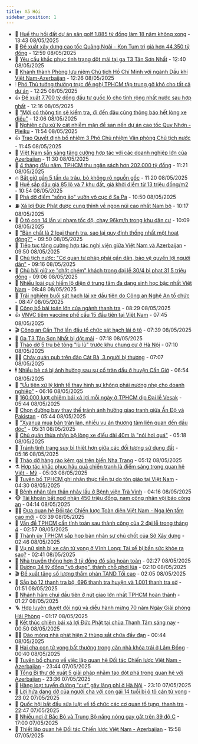 ```yaml
---
title: Xã Hội
sidebar_position: 1
---
```


<!-- dantri-xa-hoi:START -->
- 🫣 [Huế thu hồi đất dự án sân golf 1.885 tỷ đồng làm 18 năm không xong](https://dantri.com.vn/xa-hoi/hue-thu-hoi-dat-du-an-san-golf-1885-ty-dong-lam-18-nam-khong-xong-20250508192449968.htm) - 13:43 08/05/2025
- 💼 [Đề xuất xây dựng cao tốc Quảng Ngãi - Kon Tum trị giá hơn 44.350 tỷ đồng](https://dantri.com.vn/xa-hoi/de-xuat-xay-dung-cao-toc-quang-ngai-kon-tum-tri-gia-hon-44350-ty-dong-20250508194124761.htm) - 12:59 08/05/2025
- 🎊 [Yêu cầu khắc phục tình trạng dột mái tại ga T3 Tân Sơn Nhất](https://dantri.com.vn/xa-hoi/yeu-cau-khac-phuc-tinh-trang-dot-mai-tai-ga-t3-tan-son-nhat-20250508190510565.htm) - 12:40 08/05/2025
- 🙉 [Khánh thành Phòng lưu niệm Chủ tịch Hồ Chí Minh với ngành Dầu khí Việt Nam-Azerbaijan](https://dantri.com.vn/xa-hoi/khanh-thanh-phong-luu-niem-chu-tich-ho-chi-minh-voi-nganh-dau-khi-viet-nam-azerbaijan-20250508192632724.htm) - 12:26 08/05/2025
- 🕯 [Phó Thủ tướng thường trực đề nghị TPHCM tập trung gỡ khó cho tất cả dự án](https://dantri.com.vn/xa-hoi/pho-thu-tuong-thuong-truc-de-nghi-tphcm-tap-trung-go-kho-cho-tat-ca-du-an-20250508191612614.htm) - 12:25 08/05/2025
- 👍 [Đề xuất 7.700 tỷ đồng đầu tư quốc lộ cho tỉnh rộng nhất nước sau hợp nhất](https://dantri.com.vn/xa-hoi/de-xuat-7700-ty-dong-dau-tu-quoc-lo-cho-tinh-rong-nhat-nuoc-sau-hop-nhat-20250508183745053.htm) - 12:16 08/05/2025
- 🤖 [&quot;Mới có thông tin sẽ kiểm tra, đi đến đâu cũng thông báo hết lòng xe điếu&quot;](https://dantri.com.vn/xa-hoi/moi-co-thong-tin-se-kiem-tra-di-den-dau-cung-thong-bao-het-long-xe-dieu-20250508184739812.htm) - 12:06 08/05/2025
- 🙉 [Nghiên cứu xử lý cát nhiễm mặn để san nền dự án cao tốc Quy Nhơn - Pleiku](https://dantri.com.vn/xa-hoi/nghien-cuu-xu-ly-cat-nhiem-man-de-san-nen-du-an-cao-toc-quy-nhon-pleiku-20250508181911091.htm) - 11:54 08/05/2025
- 👍 [Trao Quyết định bổ nhiệm 3 Phó Chủ nhiệm Văn phòng Chủ tịch nước](https://dantri.com.vn/xa-hoi/trao-quyet-dinh-bo-nhiem-3-pho-chu-nhiem-van-phong-chu-tich-nuoc-20250508184505112.htm) - 11:45 08/05/2025
- 🗽 [Việt Nam sẵn sàng tăng cường hợp tác với các doanh nghiệp lớn của Azerbaijan](https://dantri.com.vn/xa-hoi/viet-nam-san-sang-tang-cuong-hop-tac-voi-cac-doanh-nghiep-lon-cua-azerbaijan-20250508183025588.htm) - 11:30 08/05/2025
- 🗽 [4 tháng đầu năm, TPHCM thu ngân sách hơn 202.000 tỷ đồng](https://dantri.com.vn/xa-hoi/4-thang-dau-nam-tphcm-thu-ngan-sach-hon-202000-ty-dong-20250508180347740.htm) - 11:21 08/05/2025
- 🔥 [Bắt giữ gần 5 tấn da trâu, bò không rõ nguồn gốc](https://dantri.com.vn/xa-hoi/bat-giu-gan-5-tan-da-trau-bo-khong-ro-nguon-goc-20250508175858553.htm) - 11:20 08/05/2025
- 🦒 [Huế sắp đấu giá 85 lô và 7 khu đất, giá khởi điểm từ 13 triệu đồng/m2](https://dantri.com.vn/xa-hoi/hue-sap-dau-gia-85-lo-va-7-khu-dat-gia-khoi-diem-tu-13-trieu-dongm2-20250508163606314.htm) - 10:54 08/05/2025
- 🧐 [Phá dỡ điểm &quot;sống ảo&quot; vườn vô cực ở Sa Pa](https://dantri.com.vn/xa-hoi/pha-do-diem-song-ao-vuon-vo-cuc-o-sa-pa-20250508171745003.htm) - 10:50 08/05/2025
- ⛽️ [Xá lợi Đức Phật được cung thỉnh về ngọn núi cao nhất Nam bộ](https://dantri.com.vn/xa-hoi/xa-loi-duc-phat-duoc-cung-thinh-ve-ngon-nui-cao-nhat-nam-bo-20250508155254227.htm) - 10:17 08/05/2025
- 🚀 [Ô tô con 14 lần vi phạm tốc độ, chạy 96km/h trong khu dân cư](https://dantri.com.vn/xa-hoi/o-to-con-14-lan-vi-pham-toc-do-chay-96kmh-trong-khu-dan-cu-20250508161515497.htm) - 10:09 08/05/2025
- 🦒 [&quot;Bản chất là 2 loại thanh tra, sao lại quy định thống nhất một hoạt động?&quot;](https://dantri.com.vn/xa-hoi/ban-chat-la-2-loai-thanh-tra-sao-lai-quy-dinh-thong-nhat-mot-hoat-dong-20250508164134642.htm) - 09:50 08/05/2025
- 🦅 [Tiếp tục tăng cường hợp tác nghị viện giữa Việt Nam và Azerbaijan](https://dantri.com.vn/xa-hoi/tiep-tuc-tang-cuong-hop-tac-nghi-vien-giua-viet-nam-va-azerbaijan-20250508165003585.htm) - 09:50 08/05/2025
- 🚀 [Chủ tịch nước: &quot;Cơ quan tư pháp phải gần dân, bảo vệ quyền lợi người dân&quot;](https://dantri.com.vn/xa-hoi/chu-tich-nuoc-co-quan-tu-phap-phai-gan-dan-bao-ve-quyen-loi-nguoi-dan-20250508161112390.htm) - 09:16 08/05/2025
- 🦅 [Chủ bãi giữ xe &quot;chặt chém&quot; khách trong đại lễ 30/4 bị phạt 31,5 triệu đồng](https://dantri.com.vn/xa-hoi/chu-bai-giu-xe-chat-chem-khach-trong-dai-le-304-bi-phat-315-trieu-dong-20250508155042095.htm) - 09:06 08/05/2025
- 🤠 [Nhiều loài quý hiếm lộ diện ở trung tâm đa dạng sinh học bậc nhất Việt Nam](https://dantri.com.vn/xa-hoi/nhieu-loai-quy-hiem-lo-dien-o-trung-tam-da-dang-sinh-hoc-bac-nhat-viet-nam-20250508114646260.htm) - 08:48 08/05/2025
- 💄 [Trải nghiệm buổi sát hạch lái xe đầu tiên do Công an Nghệ An tổ chức](https://dantri.com.vn/xa-hoi/trai-nghiem-buoi-sat-hach-lai-xe-dau-tien-do-cong-an-nghe-an-to-chuc-20250508130111221.htm) - 08:47 08/05/2025
- 🥷 [Công bố bài toán lớn của ngành thanh tra](https://dantri.com.vn/xa-hoi/cong-bo-bai-toan-lon-cua-nganh-thanh-tra-20250508150637634.htm) - 08:29 08/05/2025
- 👍 [VNVC tiêm vaccine phế cầu 15 đầu tiên tại Việt Nam](https://dantri.com.vn/xa-hoi/vnvc-tiem-vaccine-phe-cau-15-dau-tien-tai-viet-nam-20250508142912592.htm) - 07:45 08/05/2025
- 🎬 [Công an Cần Thơ lần đầu tổ chức sát hạch lái ô tô](https://dantri.com.vn/xa-hoi/cong-an-can-tho-lan-dau-to-chuc-sat-hach-lai-o-to-20250508143018150.htm) - 07:39 08/05/2025
- 🦒 [Ga T3 Tân Sơn Nhất bị dột mái](https://dantri.com.vn/xa-hoi/ga-t3-tan-son-nhat-bi-dot-mai-20250508141127568.htm) - 07:18 08/05/2025
- 🌊 [Tháo dỡ 5 trụ bê tông &quot;lù lù&quot; trước khu chung cư ở Hà Nội](https://dantri.com.vn/xa-hoi/thao-do-5-tru-be-tong-lu-lu-truoc-khu-chung-cu-o-ha-noi-20250508140336498.htm) - 07:10 08/05/2025
- 🧑‍💻 [Cháy quán pub trên đảo Cát Bà, 3 người bị thương](https://dantri.com.vn/xa-hoi/chay-quan-pub-tren-dao-cat-ba-3-nguoi-bi-thuong-20250508140501958.htm) - 07:07 08/05/2025
- 🕴 [Nhiều bè cá bị ảnh hưởng sau sự cố tràn dầu ở huyện Cần Giờ](https://dantri.com.vn/xa-hoi/nhieu-be-ca-bi-anh-huong-sau-su-co-tran-dau-o-huyen-can-gio-20250508131549456.htm) - 06:54 08/05/2025
- 🤔 [&quot;Ưu tiên xử lý kinh tế thay hình sự không phải nương nhẹ cho doanh nghiệp&quot;](https://dantri.com.vn/xa-hoi/uu-tien-xu-ly-kinh-te-thay-hinh-su-khong-phai-nuong-nhe-cho-doanh-nghiep-20250508130136699.htm) - 06:16 08/05/2025
- 💄 [160.000 lượt chiêm bái xá lợi mỗi ngày ở TPHCM dịp Đại lễ Vesak](https://dantri.com.vn/xa-hoi/160000-luot-chiem-bai-xa-loi-moi-ngay-o-tphcm-dip-dai-le-vesak-20250508115849736.htm) - 05:44 08/05/2025
- 🧠 [Chọn đường bay thay thế tránh ảnh hưởng giao tranh giữa Ấn Độ và Pakistan](https://dantri.com.vn/xa-hoi/chon-duong-bay-thay-the-tranh-anh-huong-giao-tranh-giua-an-do-va-pakistan-20250508123435007.htm) - 05:44 08/05/2025
- 🦣 [&quot;Xyanua mua bán tràn lan, nhiều vụ án thương tâm liên quan đến đầu độc&quot;](https://dantri.com.vn/xa-hoi/xyanua-mua-ban-tran-lan-nhieu-vu-an-thuong-tam-lien-quan-den-dau-doc-20250508121708474.htm) - 05:31 08/05/2025
- 💫 [Chủ quán thừa nhận bộ lòng xe điếu dài 40m là &quot;nói hơi quá&quot;](https://dantri.com.vn/xa-hoi/chu-quan-thua-nhan-bo-long-xe-dieu-dai-40m-la-noi-hoi-qua-20250508121702934.htm) - 05:18 08/05/2025
- 🚀 [Tránh tình trạng suy bì thiệt hơn giữa các đối tượng sử dụng đất](https://dantri.com.vn/xa-hoi/tranh-tinh-trang-suy-bi-thiet-hon-giua-cac-doi-tuong-su-dung-dat-20250508120144915.htm) - 05:16 08/05/2025
- 🤔 [Tháo dỡ hàng rào kẽm gai trên biển Nha Trang](https://dantri.com.vn/xa-hoi/thao-do-hang-rao-kem-gai-tren-bien-nha-trang-20250508114807971.htm) - 05:12 08/05/2025
- ⚗️ [Hợp tác khắc phục hậu quả chiến tranh là điểm sáng trong quan hệ Việt - Mỹ](https://dantri.com.vn/xa-hoi/hop-tac-khac-phuc-hau-qua-chien-tranh-la-diem-sang-trong-quan-he-viet-my-20250508104037912.htm) - 05:03 08/05/2025
- 🫶 [Tuyên bố TPHCM ghi nhận thực tiễn tự do tôn giáo tại Việt Nam](https://dantri.com.vn/xa-hoi/tuyen-bo-tphcm-ghi-nhan-thuc-tien-tu-do-ton-giao-tai-viet-nam-20250508104754890.htm) - 04:30 08/05/2025
- 🌮 [Bệnh nhân tâm thần nhảy lầu ở Bệnh viện Trà Vinh](https://dantri.com.vn/xa-hoi/benh-nhan-tam-than-nhay-lau-o-benh-vien-tra-vinh-20250508105052912.htm) - 04:16 08/05/2025
- 🐵 [Tài khoản bất ngờ nhận 450 triệu đồng, nam công nhân vội báo công an](https://dantri.com.vn/xa-hoi/tai-khoan-bat-ngo-nhan-450-trieu-dong-nam-cong-nhan-voi-bao-cong-an-20250508101815201.htm) - 04:14 08/05/2025
- 🧑‍🏫 [Đưa quan hệ Đối tác Chiến lược Toàn diện Việt Nam - Nga lên tầm cao mới](https://dantri.com.vn/xa-hoi/dua-quan-he-doi-tac-chien-luoc-toan-dien-viet-nam-nga-len-tam-cao-moi-20250508095604528.htm) - 03:39 08/05/2025
- 💫 [Vấn đề TPHCM cần tính toán sau thành công của 2 đại lễ trong tháng 4](https://dantri.com.vn/xa-hoi/van-de-tphcm-can-tinh-toan-sau-thanh-cong-cua-2-dai-le-trong-thang-4-20250508093232449.htm) - 02:57 08/05/2025
- 🦩 [Thành ủy TPHCM sắp họp bàn nhân sự chủ chốt của Sở Xây dựng](https://dantri.com.vn/xa-hoi/thanh-uy-tphcm-sap-hop-ban-nhan-su-chu-chot-cua-so-xay-dung-20250508092723451.htm) - 02:46 08/05/2025
- 🦄 [Vụ nữ sinh bị xe cán tử vong ở Vĩnh Long: Tài xế bị bắn sức khỏe ra sao?](https://dantri.com.vn/xa-hoi/vu-nu-sinh-bi-xe-can-tu-vong-o-vinh-long-tai-xe-bi-ban-suc-khoe-ra-sao-20250508092209263.htm) - 02:41 08/05/2025
- 💂 [Nhà truyền thống hơn 3 tỷ đồng đổ sập hoàn toàn](https://dantri.com.vn/xa-hoi/nha-truyen-thong-hon-3-ty-dong-do-sap-hoan-toan-20250508092104084.htm) - 02:27 08/05/2025
- 💄 [Đường 34 tỷ đồng &quot;vô dụng&quot;, thành chỗ phơi lúa](https://dantri.com.vn/xa-hoi/duong-34-ty-dong-vo-dung-thanh-cho-phoi-lua-20250508083537784.htm) - 02:10 08/05/2025
- 🎬 [Đề xuất tăng số lượng thẩm phán TAND Tối cao](https://dantri.com.vn/xa-hoi/de-xuat-tang-so-luong-tham-phan-tand-toi-cao-20250508085625393.htm) - 02:05 08/05/2025
- 👀 [Sắp bỏ 12 thanh tra bộ, 696 thanh tra huyện và 1.001 thanh tra sở](https://dantri.com.vn/xa-hoi/sap-bo-12-thanh-tra-bo-696-thanh-tra-huyen-va-1001-thanh-tra-so-20250508082330499.htm) - 01:51 08/05/2025
- 💃 [Nhánh hầm chui đầu tiên ở nút giao lớn nhất TPHCM hoàn thành](https://dantri.com.vn/xa-hoi/nhanh-ham-chui-dau-tien-o-nut-giao-lon-nhat-tphcm-hoan-thanh-20250507234432619.htm) - 01:27 08/05/2025
- 🪜 [Hợp luyện duyệt đội ngũ và diễu hành mừng 70 năm Ngày Giải phóng Hải Phòng](https://dantri.com.vn/xa-hoi/hop-luyen-duyet-doi-ngu-va-dieu-hanh-mung-70-nam-ngay-giai-phong-hai-phong-20250508074600504.htm) - 01:17 08/05/2025
- 📝 [Kết thúc chiêm bái xá lợi Đức Phật tại chùa Thanh Tâm sáng nay](https://dantri.com.vn/xa-hoi/ket-thuc-chiem-bai-xa-loi-duc-phat-tai-chua-thanh-tam-sang-nay-20250508073829999.htm) - 00:50 08/05/2025
- 🧑‍💻 [Đào móng nhà phát hiện 2 thùng sắt chứa đầy đạn](https://dantri.com.vn/xa-hoi/dao-mong-nha-phat-hien-2-thung-sat-chua-day-dan-20250507222813954.htm) - 00:44 08/05/2025
- 👺 [Hai cha con tử vong bất thường trong căn nhà khóa trái ở Lâm Đồng](https://dantri.com.vn/xa-hoi/hai-cha-con-tu-vong-bat-thuong-trong-can-nha-khoa-trai-o-lam-dong-20250508072645211.htm) - 00:40 08/05/2025
- 🌮 [Tuyên bố chung về việc lập quan hệ Đối tác Chiến lược Việt Nam - Azerbaijan](https://dantri.com.vn/xa-hoi/tuyen-bo-chung-ve-viec-lap-quan-he-doi-tac-chien-luoc-viet-nam-azerbaijan-20250508064231245.htm) - 23:44 07/05/2025
- 🤭 [Tổng Bí thư đề xuất 5 giải pháp nhằm tạo đột phá trong quan hệ với Azerbaijan](https://dantri.com.vn/xa-hoi/tong-bi-thu-de-xuat-5-giai-phap-nham-tao-dot-pha-trong-quan-he-voi-azerbaijan-20250508063645319.htm) - 23:36 07/05/2025
- 💪 [Hàng loạt tuyến đường &quot;cụt&quot; gây lãng phí ở Hà Nội](https://dantri.com.vn/xa-hoi/hang-loat-tuyen-duong-cut-gay-lang-phi-o-ha-noi-20250508022400648.htm) - 23:10 07/05/2025
- 🧰 [Lời hứa dang dở của người cha với con gái 14 tuổi bị ô tô cán tử vong](https://dantri.com.vn/xa-hoi/loi-hua-dang-do-cua-nguoi-cha-voi-con-gai-14-tuoi-bi-o-to-can-tu-vong-20250507163355112.htm) - 23:02 07/05/2025
- 🤡 [Quốc hội bắt đầu sửa luật về tổ chức các cơ quan tố tụng, thanh tra](https://dantri.com.vn/xa-hoi/quoc-hoi-bat-dau-sua-luat-ve-to-chuc-cac-co-quan-to-tung-thanh-tra-20250507214902007.htm) - 22:47 07/05/2025
- 🦆 [Nhiều nơi ở Bắc Bộ và Trung Bộ nắng nóng gay gắt trên 39 độ C](https://dantri.com.vn/xa-hoi/nhieu-noi-o-bac-bo-va-trung-bo-nang-nong-gay-gat-tren-39-do-c-20250507215307345.htm) - 17:00 07/05/2025
- 🦍 [Thiết lập quan hệ Đối tác Chiến lược Việt Nam - Azerbaijan](https://dantri.com.vn/xa-hoi/thiet-lap-quan-he-doi-tac-chien-luoc-viet-nam-azerbaijan-20250507225747692.htm) - 15:58 07/05/2025<!-- dantri-xa-hoi:END -->
